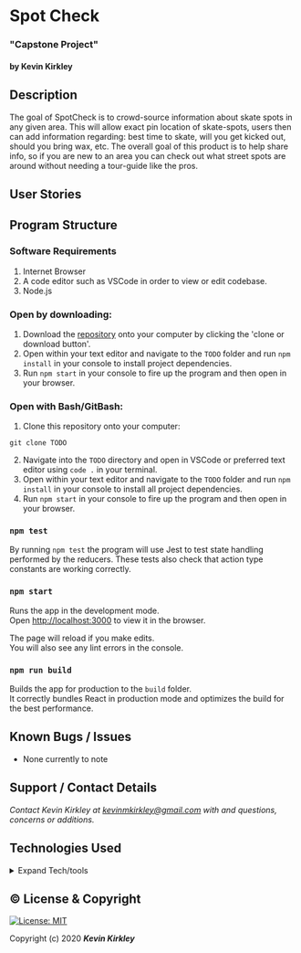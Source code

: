 # Spot Check

### "Capstone Project"

#### by Kevin Kirkley

## Description

The goal of SpotCheck is to crowd-source information about skate spots in any given area. This will allow exact pin location of skate-spots, users then can add information regarding: best time to skate, will you get kicked out, should you bring wax, etc.  The overall goal of this product is to help share info, so if you are new to an area you can check out what street spots are around without needing a tour-guide like the pros.

## User Stories

## Program Structure

### Software Requirements

1. Internet Browser
2. A code editor such as VSCode in order to view or edit codebase.
3. Node.js

### Open by downloading:

1. Download the [repository](TODO) onto your computer by clicking the 'clone or download button'.
2. Open within your text editor and navigate to the `TODO` folder and run `npm install` in your console to install project dependencies.
3. Run `npm start` in your console to fire up the program and then open in your browser.

### Open with Bash/GitBash:

1. Clone this repository onto your computer:

```
git clone TODO
```

2. Navigate into the `TODO` directory and open in VSCode or preferred text editor using `code .` in your terminal.
3. Open within your text editor and navigate to the `TODO` folder and run `npm install` in your console to install all project dependencies.
4. Run `npm start` in your console to fire up the program and then open in your browser.

### `npm test`

By running `npm test` the program will use Jest to test state handling performed by the reducers. These tests also check that action type constants are working correctly.

### `npm start`

Runs the app in the development mode.\
Open [http://localhost:3000](http://localhost:3000) to view it in the browser.

The page will reload if you make edits.\
You will also see any lint errors in the console.

### `npm run build`

Builds the app for production to the `build` folder.\
It correctly bundles React in production mode and optimizes the build for the best performance.

## Known Bugs / Issues

- None currently to note

## Support / Contact Details

_Contact Kevin Kirkley at [kevinmkirkley@gmail.com](mailto:kevinmkirkley@gmail.com) with and questions, concerns or additions._

## Technologies Used

<details>
  <summary>Expand Tech/tools</summary>

- [Bootstrap Components](https://getbootstrap.com/docs/3.3/components/)
- Javascript
- React
- CSS
- Node.js
- Google Fonts
- Redux
- Jest
- Babel

</details>

## ©️ License & Copyright

[![License: MIT](https://img.shields.io/badge/License-MIT-yellow.svg)](https://opensource.org/licenses/MIT)

Copyright (c) 2020 **_Kevin Kirkley_**
